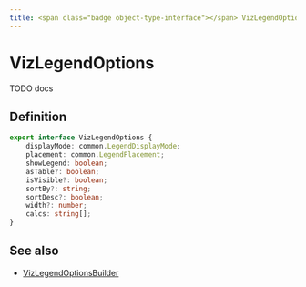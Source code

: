 ```yaml
---
title: <span class="badge object-type-interface"></span> VizLegendOptions
---
```

# <span class="badge object-type-interface"></span> VizLegendOptions

TODO docs

## Definition

```typescript
export interface VizLegendOptions {
	displayMode: common.LegendDisplayMode;
	placement: common.LegendPlacement;
	showLegend: boolean;
	asTable?: boolean;
	isVisible?: boolean;
	sortBy?: string;
	sortDesc?: boolean;
	width?: number;
	calcs: string[];
}

```
## See also

 * <span class="badge builder"></span> [VizLegendOptionsBuilder](./builder-VizLegendOptionsBuilder.md)
